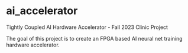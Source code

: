 # ai_accelerator
Tightly Coupled AI Hardware Accelerator - Fall 2023 Clinic Project

The goal of this project is to create an FPGA based AI neural net training hardware accelerator.  

